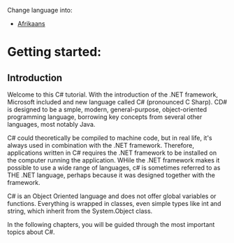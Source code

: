 Change language into:

  * [Afrikaans](../master/Afrikaans/README.md)
  <!--
  * [Amharic](todo)
  * [Arabic]
  * [Bangla]
  * [Bosnian]
  * [Bulgarian]
  * [Chinease]
  * [Croation]
  * [Czech]
  * [Danish]
  * [Dutch]
  * [French]
  * [German]
  * [Greek]
  * [Indonesian]
  * [Italian]
  * [Khmer]
  * [Korean]
  * [Lao]
  * [Polish]
  * [Portuguese]
  * [Punjabi]
  * [Romanian]
  * [Russian]
  * [Serbian]
  * [Spanish]
  * [Turkish]
  * [Ukranian]
  * [Uzbek]
  * [Vietnamese]
  * [Yoruba] -->

# Getting started:

## Introduction

Welcome to this C# tutorial. With the introduction of the .NET framework, Microsoft included and new language called C# (pronounced C Sharp). CD# is designed to be a smple, modern, general-purpose, object-oriented programming language, borrowing key concepts from several other languages, most notably Java.

C# could theoretically be compiled to machine code, but in real life, it's always used in combination with the .NET framework. Therefore, applications written in C# requires the .NET framework to be installed on the computer running the application. WHile the .NET framework makes it possible to use a wide range of languages, c# is sometimes referred to as THE .NET language, perhaps because it was designed together with the framework.

C# is an Object Oriented language and does not offer global variables or functions. Everything is wrapped in classes, even simple types like int and string, which inherit from the System.Object class.

In the following chapters, you will be guided through the most important topics about C#.
